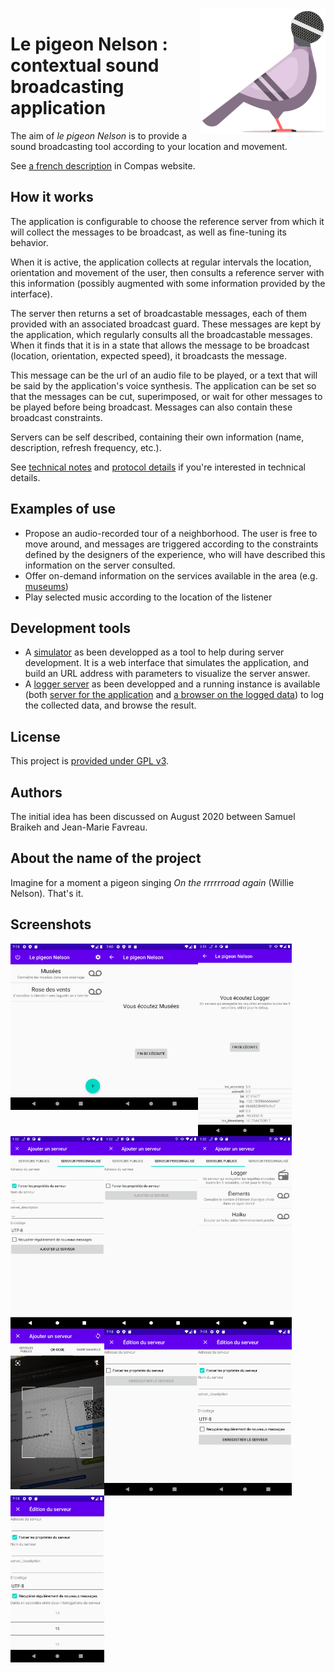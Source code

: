 <img src="./images/le-pigeon-nelson-logo.svg" width="200px" height="200px" alt="Logo du pigeon Nelson" align="right">

# Le pigeon Nelson : contextual sound broadcasting application

The aim of *le pigeon Nelson* is to provide a sound broadcasting tool according to your location and movement.

See [a french description](https://compas.limos.fr/le-pigeon-nelson/) in Compas website.

## How it works

The application is configurable to choose the reference server from which it will collect the messages to be broadcast, as well as fine-tuning its behavior.

When it is active, the application collects at regular intervals the location, orientation and movement of the user, then consults a reference server with this information (possibly augmented with some information provided by the interface). 

The server then returns a set of broadcastable messages, each of them provided with an associated broadcast guard. These messages are kept by the application, which regularly consults all the broadcastable messages. When it finds that it is in a state that allows the message to be broadcast (location, orientation, expected speed), it broadcasts the message.

This message can be the url of an audio file to be played, or a text that will be said by the application's voice synthesis. 
The application can be set so that the messages can be cut, superimposed, or wait for other messages to be played before being broadcast. Messages can also contain these broadcast constraints.

Servers can be self described, containing their own information (name, description, refresh frequency, etc.).


See [technical notes](technical-notes.md)  and [protocol details](protocol-details.md) if you're interested in technical details.

## Examples of use

* Propose an audio-recorded tour of a neighborhood. The user is free to move around, and messages are triggered according to the constraints defined by the designers of the experience, who will have described this information on the server consulted.
* Offer on-demand information on the services available in the area (e.g. [museums](https://github.com/Le-Pigeon-Nelson/le-pigeon-nelson/blob/master/servers/museums.php))
* Play selected music according to the location of the listener

## Development tools

* A [simulator](https://Le-Pigeon-Nelson.github.io/le-pigeon-nelson/tools/simulator.html) as been developped as a tool to help during server development. It is a web interface that simulates the application, and build an URL address with parameters to visualize the server answer.
* A [logger server](https://github.com/Le-Pigeon-Nelson/le-pigeon-nelson/tree/master/servers/logger) as been developped and a running instance is available (both [server for the application](https://lepigeonnelson.jmfavreau.info/dev/log.php) and [a browser on the logged data](https://lepigeonnelson.jmfavreau.info/dev/logs/browse.php)) to log the collected data, and browse the result.

## License

This project is [provided under GPL v3](./LICENSE).

## Authors

The initial idea has been discussed on August 2020 between Samuel Braikeh and Jean-Marie Favreau.

## About the name of the project

Imagine for a moment a pigeon singing *On the rrrrrroad again* (Willie Nelson). That's it.

## Screenshots



  <a href="./images/Screenshot1.png"><img src="./images/Screenshot1.png" width="150px" alt="A list of servers to be played" align="left" margin="1em"></a>
  <a href="./images/Screenshot2.png"><img src="./images/Screenshot2.png" width="150px" alt="A playing server" align="left" margin="1em"></a>
  <a href="./images/Screenshot2.png"><img src="./images/Screenshot10.png" width="150px" alt="A playing server (verbose mode)" align="left" margin="1em"></a>

  <a href="./images/Screenshot6.png"><img src="./images/Screenshot6.png" width="150px" alt="Add a new server from public list" align="left" margin="1em"></a>
  <a href="./images/Screenshot7.png"><img src="./images/Screenshot7.png" width="150px" alt="Add a new server from URL" align="left" margin="1em"></a>
  <a href="./images/Screenshot8.png"><img src="./images/Screenshot8.png" width="150px" alt="Add a new server from URL with details" align="left" margin="1em"></a>
  <a href="./images/Screenshot9.png"><img src="./images/Screenshot9.png" width="150px" alt="Edit a server with QRCode" align="left" margin="1em"></a>


  <a href="./images/Screenshot3.png"><img src="./images/Screenshot3.png" width="150px" alt="Edit a server (simple)" align="left" margin="1em"></a>
  <a href="./images/Screenshot4.png"><img src="./images/Screenshot4.png" width="150px" alt="Edit a server (with details)" align="left" margin="1em"></a>
  <a href="./images/Screenshot5.png"><img src="./images/Screenshot5.png" width="150px" alt="Edit a server (with refresh delay)" align="left" margin="1em"></a>

</p>
